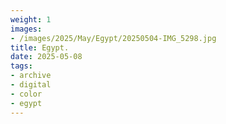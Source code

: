 ```yaml
---
weight: 1
images:
- /images/2025/May/Egypt/20250504-IMG_5298.jpg
title: Egypt.
date: 2025-05-08
tags:
- archive
- digital
- color
- egypt
---
```


